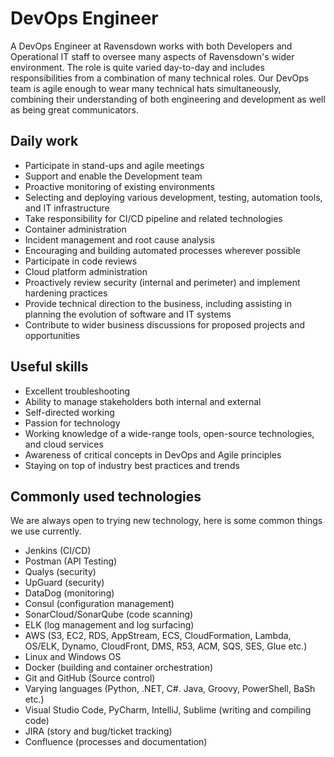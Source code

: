 # DevOps Engineer

A DevOps Engineer at Ravensdown works with both Developers and Operational IT staff to oversee many aspects of Ravensdown's wider environment. 
The role is quite varied day-to-day and includes responsibilities from a combination of many technical roles. 
Our DevOps team is agile enough to wear many technical hats simultaneously, combining their understanding of both engineering and development as well as being great communicators.

## Daily work
 - Participate in stand-ups and agile meetings
 - Support and enable the Development team
 - Proactive monitoring of existing environments
 - Selecting and deploying various development, testing, automation tools, and IT infrastructure
 - Take responsibility for CI/CD pipeline and related technologies
 - Container administration
 - Incident management and root cause analysis
 - Encouraging and building automated processes wherever possible
 - Participate in code reviews
 - Cloud platform administration
 - Proactively review security (internal and perimeter) and implement hardening practices
 - Provide technical direction to the business, including assisting in planning the evolution of software and IT systems
 - Contribute to wider business discussions for proposed projects and opportunities
 
## Useful skills
 - Excellent troubleshooting
 - Ability to manage stakeholders both internal and external
 - Self-directed working
 - Passion for technology
 - Working knowledge of a wide-range tools, open-source technologies, and cloud services
 - Awareness of critical concepts in DevOps and Agile principles
 - Staying on top of industry best practices and trends
 
## Commonly used technologies
We are always open to trying new technology, here is some common things we use currently.
 - Jenkins (CI/CD)
 - Postman (API Testing)
 - Qualys (security)
 - UpGuard (security)
 - DataDog (monitoring)
 - Consul (configuration management)
 - SonarCloud/SonarQube (code scanning)
 - ELK (log management and log surfacing)
 - AWS (S3, EC2, RDS, AppStream, ECS, CloudFormation, Lambda, OS/ELK, Dynamo, CloudFront, DMS, R53, ACM, SQS, SES, Glue etc.)
 - Linux and Windows OS
 - Docker (building and container orchestration)
 - Git and GitHub (Source control)
 - Varying languages (Python, .NET, C#. Java, Groovy, PowerShell, BaSh etc.)
 - Visual Studio Code, PyCharm, IntelliJ, Sublime (writing and compiling code)
 - JIRA (story and bug/ticket tracking)
 - Confluence (processes and documentation)
